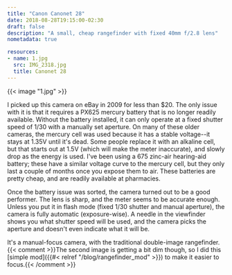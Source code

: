 ```yaml
---
title: "Canon Canonet 28"
date: 2018-08-28T19:15:00-02:30
draft: false
description: "A small, cheap rangefinder with fixed 40mm f/2.8 lens"
nometadata: true

resources:
- name: 1.jpg
  src: IMG_2318.jpg
  title: Canonet 28
---
```


{{< image "1.jpg" >}}

I picked up this camera on eBay in 2009 for less than $20. The only issue with it is that it requires a PX625 mercury battery that is no longer readily available. Without the battery installed, it can only operate at a fixed shutter speed of 1/30 with a manually set aperture. On many of these older cameras, the mercury cell was used because it has a stable voltage--it stays at 1.35V until it's dead. Some people replace it with an alkaline cell, but that starts out at 1.5V (which will make the meter inaccurate), and slowly drop as the energy is used. I've been using a 675 zinc-air hearing-aid battery; these have a similar voltage curve to the mercury cell, but they only last a couple of months once you expose them to air. These batteries are pretty cheap, and are readily available at pharmacies.

Once the battery issue was sorted, the camera turned out to be a good performer. The lens is sharp, and the meter seems to be accurate enough. Unless you put it in flash mode (fixed 1/30 shutter and manual aperture), the camera is fully automatic (exposure-wise). A needle in the viewfinder shows you what shutter speed will be used, and the camera picks the aperture and doesn't even indicate what it will be.

It's a manual-focus camera, with the traditional double-image rangefinder. {{< comment >}}The second image is getting a bit dim though, so I did this [simple mod]({{#< relref "/blog/rangefinder_mod" >}}) to make it easier to focus.{{< /comment >}}
